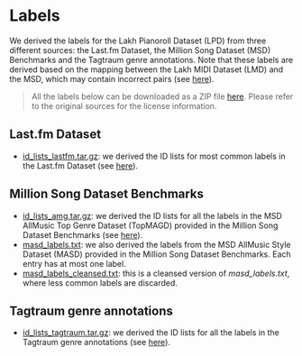 # Labels

We derived the labels for the Lakh Pianoroll Dataset (LPD) from three different
sources: the Last&#46;fm Dataset, the Million Song Dataset (MSD) Benchmarks and
the Tagtraum genre annotations. Note that these labels are derived based on the
mapping between the Lakh MIDI Dataset (LMD) and the MSD, which may contain
incorrect pairs (see [here](https://colinraffel.com/projects/lmd/)).

> All the labels below can be downloaded as a ZIP file [here](https://ucsdcloud-my.sharepoint.com/:u:/g/personal/h3dong_ucsd_edu/Ebyo4GUGkIhKop7TAIw98agB1qZ8NVerIvT5W9Nry9Cn5Q?e=xjgOiR). Please refer to the original sources for the license information.

## Last&#46;fm Dataset

- [id_lists_lastfm.tar.gz](https://ucsdcloud-my.sharepoint.com/:u:/g/personal/h3dong_ucsd_edu/EbVdGIKAuC9Hn5BTkCLhIzMBRaF-X91EvI77ZSTs9aO2lA?e=rgxLjm):
  we derived the ID lists for most common labels in the Last&#46;fm Dataset (see
  [here](http://millionsongdataset.com/lastfm/)).

## Million Song Dataset Benchmarks

- [id_lists_amg.tar.gz](https://ucsdcloud-my.sharepoint.com/:u:/g/personal/h3dong_ucsd_edu/EbqjoeUiIj9DhODGZOIVBIMBTK1PhDN86rRb29_iTmfhuQ):
  we derived the ID lists for all the labels in the MSD AllMusic Top Genre
  Dataset (TopMAGD) provided in the Million Song Dataset Benchmarks (see
  [here](http://www.ifs.tuwien.ac.at/mir/msd/)).
- [masd_labels.txt](https://ucsdcloud-my.sharepoint.com/:t:/g/personal/h3dong_ucsd_edu/Ec1B0IGvabhJgzvhfskjKlQBcQQuePIGOpmM67O5twpbxg?e=yZpCdz):
  we also derived the labels from the MSD AllMusic Style Dataset (MASD) provided
  in the Million Song Dataset Benchmarks. Each entry has at most one label.
- [masd_labels_cleansed.txt](https://ucsdcloud-my.sharepoint.com/:t:/g/personal/h3dong_ucsd_edu/EWait2PjXF9Pk7T_8D_zu0ABfDi-kWCBOI1M7PqLsMvLIA?e=Mcwz2I):
  this is a cleansed version of *masd_labels.txt*, where less common labels are
  discarded.

## Tagtraum genre annotations

- [id_lists_tagtraum.tar.gz](https://ucsdcloud-my.sharepoint.com/:u:/g/personal/h3dong_ucsd_edu/EaPOfwt7maBHkxAAtKv5U58BdRSJp3c-_5TS18opcskkCA?e=D1Dhts):
  we derived the ID lists for all the labels in the Tagtraum genre annotations
  (see [here](http://www.tagtraum.com/msd_genre_datasets.html)).
